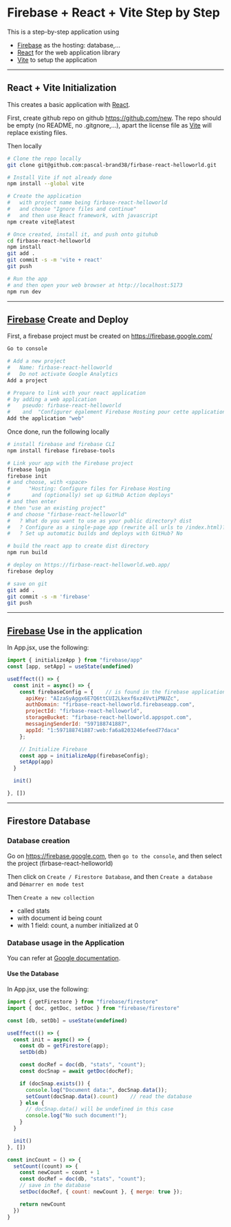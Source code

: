 Firebase + React + Vite Step by Step
====================================

This is a step-by-step application using
* [Firebase](https://firebase.google.com/) as the hosting: database,...
* [React](https://react.dev/) for the web application library
* [Vite](https://vitejs.dev/) to setup the application

____________________________________________________________________

React + Vite Initialization
---------------------------

This creates a basic application with [React](https://react.dev/).

First, create github repo on github https://github.com/new.
The repo should be empty (no README, no .gitgnore,...), apart the license file as [Vite](https://vitejs.dev/) will replace existing files.

Then locally

```bash
# Clone the repo locally
git clone git@github.com:pascal-brand38/firbase-react-helloworld.git

# Install Vite if not already done
npm install --global vite

# Create the application
#   with project name being firbase-react-helloworld
#   and choose "Ignore files and continue"
#   and then use React framework, with javascript
npm create vite@latest

# Once created, install it, and push onto gituhub
cd firbase-react-helloworld
npm install
git add .
git commit -s -m 'vite + react'
git push

# Run the app
# and then open your web browser at http://localhost:5173
npm run dev
```


____________________________________________________________________

[Firebase](https://firebase.google.com/) Create and Deploy
----------------------------------------

First, a firebase project must be created on https://firebase.google.com/

```bash
Go to console

# Add a new project
#   Name: firbase-react-helloworld
#   Do not activate Google Analytics
Add a project

# Prepare to link with your react application
# by adding a web application
#    pseudo: firbase-react-helloworld
#    and  "Configurer également Firebase Hosting pour cette application."
Add the application "web"
```

Once done, run the following locally
```bash
# install firebase and firebase CLI
npm install firebase firebase-tools

# Link your app with the Firebase project
firebase login
firebase init
# and choose, with <space>
#      "Hosting: Configure files for Firebase Hosting
#       and (optionally) set up GitHub Action deploys"
# and then enter
# then "use an existing project"
# and choose "firbase-react-helloworld"
# 	? What do you want to use as your public directory? dist
# 	? Configure as a single-page app (rewrite all urls to /index.html)? No
# 	? Set up automatic builds and deploys with GitHub? No

# build the react app to create dist directory
npm run build

# deploy on https://firbase-react-helloworld.web.app/
firebase deploy

# save on git
git add .
git commit -s -m 'firebase'
git push
```

____________________________________________________________________

[Firebase](https://firebase.google.com/) Use in the application
----------------------------------------

In App.jsx, use the following:

```js
import { initializeApp } from "firebase/app"
const [app, setApp] = useState(undefined)

useEffect(() => {
  const init = async() => {
    const firebaseConfig = {    // is found in the firebase application parameters
      apiKey: "AIzaSyAggx6E7Q6ttCUI2Lkexf6xz4VvtiPNUZc",
      authDomain: "firbase-react-helloworld.firebaseapp.com",
      projectId: "firbase-react-helloworld",
      storageBucket: "firbase-react-helloworld.appspot.com",
      messagingSenderId: "597188741887",
      appId: "1:597188741887:web:fa6a8203246efeed77daca"
    };

    // Initialize Firebase
    const app = initializeApp(firebaseConfig);
    setApp(app)
  }

  init()

}, [])
```


____________________________________________________________________

Firestore Database
------------------

### Database creation
Go on https://firebase.google.com, then ```go to the console```, and then select the project (firbase-react-helloworld)

Then click on ```Create / Firestore Database```, and then ```Create a database``` and ```Démarrer en mode test```

Then ```Create a new collection```
* called stats
* with document id being count
* with 1 field: count, a number initialized at 0

### Database usage in the Application

You can refer at [Google documentation](https://firebase.google.com/docs/firestore/query-data/get-data?hl=fr).


#### Use the Database

In App.jsx, use the following:

```js
import { getFirestore } from "firebase/firestore"
import { doc, getDoc, setDoc } from "firebase/firestore"

const [db, setDb] = useState(undefined)

useEffect(() => {
  const init = async() => {
    const db = getFirestore(app);
    setDb(db)

    const docRef = doc(db, "stats", "count");
    const docSnap = await getDoc(docRef);

    if (docSnap.exists()) {
      console.log("Document data:", docSnap.data());
      setCount(docSnap.data().count)    // read the database
    } else {
      // docSnap.data() will be undefined in this case
      console.log("No such document!");
    }
  }

  init()
}, [])

const incCount = () => {
  setCount((count) => {
    const newCount = count + 1
    const docRef = doc(db, "stats", "count");
    // save in the database
    setDoc(docRef, { count: newCount }, { merge: true });

    return newCount
  })
}
```
